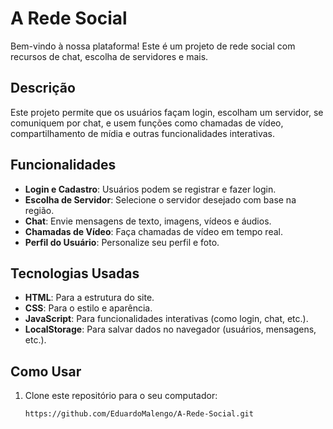 # A Rede Social

Bem-vindo à nossa plataforma! Este é um projeto de rede social com recursos de chat, escolha de servidores e mais.

## Descrição

Este projeto permite que os usuários façam login, escolham um servidor, se comuniquem por chat, e usem funções como chamadas de vídeo, compartilhamento de mídia e outras funcionalidades interativas.

## Funcionalidades

- **Login e Cadastro**: Usuários podem se registrar e fazer login.
- **Escolha de Servidor**: Selecione o servidor desejado com base na região.
- **Chat**: Envie mensagens de texto, imagens, vídeos e áudios.
- **Chamadas de Vídeo**: Faça chamadas de vídeo em tempo real.
- **Perfil do Usuário**: Personalize seu perfil e foto.

## Tecnologias Usadas

- **HTML**: Para a estrutura do site.
- **CSS**: Para o estilo e aparência.
- **JavaScript**: Para funcionalidades interativas (como login, chat, etc.).
- **LocalStorage**: Para salvar dados no navegador (usuários, mensagens, etc.).

## Como Usar

1. Clone este repositório para o seu computador:
   ```bash
   https://github.com/EduardoMalengo/A-Rede-Social.git
